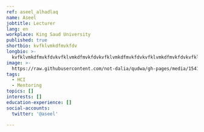 ```yaml
---
ref: aseel_alhadlaq
name: Aseel
jobtitle: Lecturer
lang: en
workplace: King Saud University
published: true
shortbio: kvfklvmkdfmvkfdv
longbio: >-
  kvfklvmkdfmvkfdvkvfklvmkdfmvkfdvkvfklvmkdfmvkfdvkvfklvmkdfmvkfdvkvfklvmkdfmvkfdvkvfklvmkdfmvkfdvkvfklvmkdfmvkfdvkvfklvmkdfmvkfdvkvfklvmkdfmvkfdvkvfklvmkdfmvkfdvkvfklvmkdfmvkfdvkvfklvmkdfmvkfdvkvfklvmkdfmvkfdvkvfklvmkdfmvkfdvkvfklvmkdfmvkfdvkvfklvmkdfmvkfdvkvfklvmkdfmvkfdvkvfklvmkdfmvkfdvkvfklvmkdfmvkfdvkvfklvmkdfmvkfdvkvfklvmkdfmvkfdvkvfklvmkdfmvkfdvkvfklvmkdfmvkfdvkvfklvmkdfmvkfdv
image: >-
  https://raw.githubusercontent.com/not-dalia/qudwa/gh-pages/media/15414978472201541497845810_us.jpeg
tags:
  - HCI
  - Mentoring
topics: []
interests: []
education-experience: []
social-accounts:
  twitter: '@aseel'

---
```


